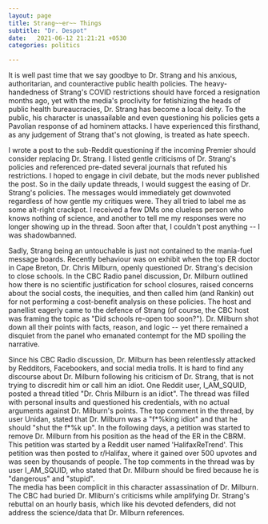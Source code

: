 ```yaml
---
layout: page
title: Strang~~er~~ Things
subtitle: "Dr. Despot"
date:   2021-06-12 21:21:21 +0530
categories: politics

---
```


It is well past time that we say goodbye to Dr. Strang and his anxious, authoritarian, and counteractive public health policies.
The heavy-handedness of Strang's COVID restrictions should have forced a resignation months ago, yet with the media's proclivity for
fetishizing the heads of public health bureaucracies, Dr. Strang has become a local deity. 
To the public, his character is unassailable and even questioning his policies gets a Pavolian response of ad hominem attacks.
I have experienced this firsthand, as any judgement of Strang that's not glowing, is treated as hate speech.   

I wrote a post to the sub-Reddit questioning if the incoming Premier should consider replacing Dr. Strang. I listed gentle criticisms of Dr. Strang's policies and referenced pre-dated several journals that refuted his restrictions. I hoped to engage in civil debate, but the mods never published the post. So in the daily update threads, I would suggest the easing of Dr. Strang's policies. The messages would immediately get downvoted regardless of how gentle my critiques were. They all tried to label me as some alt-right crackpot. I received a few DMs one clueless person who knows nothing of science, and another to tell me my responses were no longer showing up in the thread. Soon after that, I couldn't post anything -- I was shadowbanned.
  
Sadly, Strang being an untouchable is just not contained to the mania-fuel message boards. Recently behaviour was on exhibit when the top ER doctor in Cape Breton, 
Dr. Chris Milburn, openly questioned Dr. Strang's decision to close schools. In the CBC Radio panel discussion, Dr. Milburn outlined how there is no scientific justification 
for school closures, raised concerns about the social costs, the inequities, and then called him (and Rankin) out for not performing a cost-benefit analysis on these policies. 
The host and panellist eagerly came to the defence of Strang (of course, the CBC host was framing the topic as "Did schools re-open too soon?"). 
Dr. Milburn shot down all their points with facts, reason, and logic -- yet there remained a disquiet from the panel who emanated contempt for the MD spoiling the narrative. 

Since his CBC Radio discussion, Dr. Milburn has been relentlessly attacked by Redditors, Facebookers, and social media trolls. It is hard to find any discourse about
Dr. Milburn following his criticism of Dr. Strang, that is not trying to discredit him or call him an idiot.
One Reddit user, I_AM_SQUID, posted a thread titled "Dr. Chris Milburn is an idiot". The thread was filled with personal insults and questioned his credentials, 
with no actual arguments against Dr. Milburn's points. The top comment in the thread, by user Unidan, stated that Dr. Milburn was a "f*%king idiot" and that he should "shut 
the f*%k up".  In the following days, a petition was started to remove Dr. Milburn from his position as the head of the ER in the CBRM. This petition was started by a Reddit user 
named 'HalifaxReTrend'. This petition was then posted to r/Halifax, where it gained over 500 upvotes and was seen by thousands of people. The top comments in the thread was by user I_AM_SQUID, who stated that Dr. Milburn should be fired because he is "dangerous" and "stupid".  
The media has been complicit in this character assassination of Dr. Milburn. The CBC had buried Dr. Mliburn's criticisms while amplifying Dr. Strang's rebuttal on an hourly basis, which like his devoted defenders,
did not address the science/data that Dr. Milburn references.
